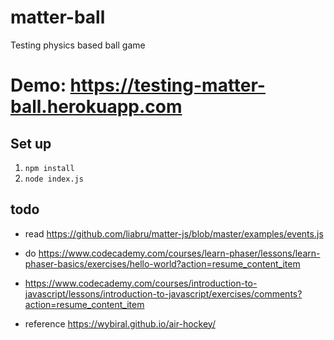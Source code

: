 # matter-ball
 Testing physics based ball game
 
 # Demo: https://testing-matter-ball.herokuapp.com

## Set up

1. `npm install`
2. `node index.js`


## todo

* read https://github.com/liabru/matter-js/blob/master/examples/events.js

* do https://www.codecademy.com/courses/learn-phaser/lessons/learn-phaser-basics/exercises/hello-world?action=resume_content_item

* https://www.codecademy.com/courses/introduction-to-javascript/lessons/introduction-to-javascript/exercises/comments?action=resume_content_item

* reference https://wybiral.github.io/air-hockey/
